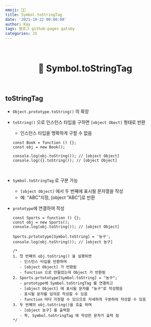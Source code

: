 ```yaml
---
emoji: 👨‍💻
title: Symbol.toStringTag
date: '2021-10-22 00:00:00'
author: Kay
tags: 블로그 github-pages gatsby
categories: JS
---
```


<br>

<h1 align="center">
  👋  Symbol.toStringTag
</h1>

<br>

## toStringTag

- `Object.prototype.toString()` 의 확장
- `toString()` 으로 인스턴스 타입을 구하면 `[object Obect]` 형태로 반환

  - 인스턴스 타입을 명확하게 구할 수 없음

  ```tsx
  const Book = function () {};
  const obj = new Book();

  console.log(obj.toString()); // [object Object]
  console.log({}.toString()); // [object Object]
  ```

<br>

- `Symbol.toStringTag` 로 구분 가능
  - `[object Object]` 에서 두 번째에 표시될 문자열을 작성
  - 예: "ABC"지정, [object "ABC"]로 반환
- `prototype`에 연결하여 작성

  ```tsx
  const Sports = function () {};
  const obj = new Sports();
  console.log(obj.toString()); // [object Object]

  Sports.prtototype[Symbol.toString] = '농구';
  console.log(obj.toString()); // [object 농구]

  /* 
  1. 첫 번째의 obj.toString() 을 실행하면
     - 인스턴스 타입을 반환하며
     - [object Object] 가 반환됨
     - function 으로 만들었는데 Object 가 반환됨
  2. Sports.prtototype[Symbol.toString] = "농구";
     - prototype에 Symbol.toStringTag 를 연결하고
     - [object Object] 에 표시될 문자를 "농구"로 작성했음
     - 표시될 문자를 임의로 작성할 수 있음
     - function 마다 지정할 수 있으므로 자세하게 구분하여 작성할 수 있음
  3. 두 번째의 obj.toString()을 호출 하며
     - [object 농구] 를 출력함
     - 즉, Symbol.toStringTag 에 작성한 문자가 출력 됨
  */
  ```

```toc

```
